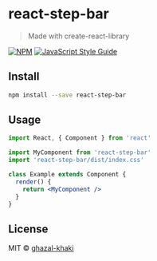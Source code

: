 # react-step-bar

> Made with create-react-library

[![NPM](https://img.shields.io/npm/v/react-step-bar.svg)](https://www.npmjs.com/package/react-step-bar) [![JavaScript Style Guide](https://img.shields.io/badge/code_style-standard-brightgreen.svg)](https://standardjs.com)

## Install

```bash
npm install --save react-step-bar
```

## Usage

```jsx
import React, { Component } from 'react'

import MyComponent from 'react-step-bar'
import 'react-step-bar/dist/index.css'

class Example extends Component {
  render() {
    return <MyComponent />
  }
}
```

## License

MIT © [ghazal-khaki](https://github.com/ghazal-khaki)
